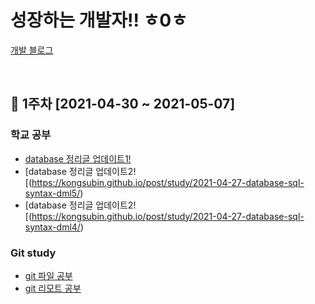 # 성장하는 개발자!! ㅎ0ㅎ

[개발 블로그](kongsubin.github.io)

<br>

## 📅 1주차 [2021-04-30 ~ 2021-05-07]
### 학교 공부
- [database 정리글 업데이트1!](https://kongsubin.github.io/post/study/2021-04-28-database-sql-syntax-dml6/)
- [database 정리글 업데이트2![(https://kongsubin.github.io/post/study/2021-04-27-database-sql-syntax-dml5/)
- [database 정리글 업데이트2![(https://kongsubin.github.io/post/study/2021-04-27-database-sql-syntax-dml4/)
### Git study
- [git 파일 공부](https://kongsubin.github.io/post/study/2021-05-14-git-file/)
- [git 리모트 공부](https://kongsubin.github.io/post/study/2021-05-14-git-remote/)



